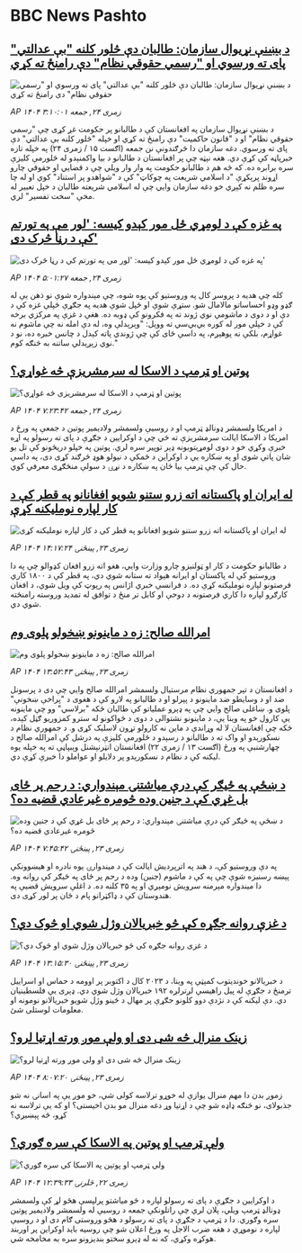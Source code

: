 # BBC News Pashto## [د بښنې نړیوال سازمان: طالبان دې څلور کلنه "بې عدالتي" پای ته ورسوي او "رسمي حقوقي نظام" دې رامنځ ته کړي](https://www.bbc.com/pashto/articles/cp3ex6lrn1xo?at_medium=RSS&at_campaign=rss?at_campaign=githubrss)![د بښنې نړیوال سازمان: طالبان دې څلور کلنه "بې عدالتي" پای ته ورسوي او "رسمي حقوقي نظام" دې رامنځ ته کړي](https://ichef.bbci.co.uk/ace/ws/240/cpsprodpb/036a/live/d279d890-7984-11f0-ab3e-bd52082cd0ae.jpg)_AP ۱۴۰۴ زمری ۲۴, جمعه ۳:۱۰:۰۱_د بښنې نړیوال سازمان په افغانستان کې د طالبانو پر حکومت غږ کړی چې "رسمي حقوقي نظام" او د "قانون حاکمیت" دې رامنځ ته کړي او خپله "څلور کلنه بې عدالتي" دې پای ته ورسوي. دغه سازمان دا څرګندونې نن جمعه (اګست ۱۵ / زمری ۲۴) په خپله تازه خبرپاڼه کې کړې دي. هغه نېټه چې پر افغانستان د طالبانو د بیا واکمنېدو له څلورمې کلیزې سره برابره ده.‌
که څه هم د طالبانو حکومت په وار وار ویلي چې د قضايي او حقوقي چارو اړوند پرېکړې "د اسلامي شریعت په چوکاټ" کې د "شواهدو پر استناد" کوي او له چا سره ظلم نه کېږي خو دغه سازمان وايي چې له اسلامي شریعته طالبان د خپل تعبیر له مخې "سخت تفسیر" لري.## [په غزه کې  د لومړي ځل مور کېدو کیسه: 'لور مې په تورتم  کې د رڼا څرک دی'](https://www.bbc.com/pashto/articles/cn85xx7qw4go?at_medium=RSS&at_campaign=rss?at_campaign=githubrss)![په غزه کې  د لومړي ځل مور کېدو کیسه: 'لور مې په تورتم  کې د رڼا څرک دی'](https://ichef.bbci.co.uk/ace/ws/240/cpsprodpb/c79e/live/918c22c0-7920-11f0-b472-2fc7c1accd91.jpg)_AP ۱۴۰۴ زمری ۲۴, جمعه ۵:۰۱:۲۷_کله چې هدیه د پروسږ کال په وروستیو کې  پوه شوه، چې مېندواره شوې نو ذهن یې له ګډو وډو احساساتو مالامال شو. ستړې شوې او ځپل شوې هدیه په جګړې ځپلې غزه کې د دې او د دوی د ماشومې نوي ژوند ته په فکرونو کې ډوبه ده.
هغې د غزې په مرکزي برخه کې د خپلې مور له کوره بي‌بي‌سي ته وویل: "وېرېدلې وه، له دې امله نه چې ماشوم نه غواړم، بلکې نه پوهېږم، په داسې ځای کې چې ژوندي پاته کېدل د چانس خبره ده، نو د نوي زېږېدلي ساتنه به څنګه کوم."## [پوتین او ټرمپ د الاسکا له سرمشریزې څه غواړي؟](https://www.bbc.com/pashto/articles/ckgl44g41lwo?at_medium=RSS&at_campaign=rss?at_campaign=githubrss)![پوتین او ټرمپ د الاسکا له سرمشریزې څه غواړي؟](https://ichef.bbci.co.uk/ace/ws/240/cpsprodpb/7091/live/98924f60-792d-11f0-ab3e-bd52082cd0ae.jpg)_AP ۱۴۰۴ زمری ۲۴, جمعه ۷:۲۳:۴۲_د امریکا ولسمشر ډونالډ ټرمپ او د روسیې ولسمشر ولادیمیر پوتین د جمعې په ورځ د امریکا د الاسکا ایالت سرمشریزې ته ځي چې د اوکرایین د جګړې د پای ته رسولو په اړه خبرې وکړي خو د دوی لومړیتوبونه ډېر توپیر سره  لري.
پوتین په خپلو دریځونو کې تل یو شان پاتې شوی او په ښکاره یې د اوکراین د ځمکې د نیولو هوډ څرګند کړی دی، په داسې حال کې چې ټرمپ بیا ځان په ښکاره د نړۍ د سولې منځګړی معرفي کوي.## [له ایران او پاکستانه اته زرو ستنو شویو افغانانو په قطر کې د کار لپاره نوملیکنه کړې](https://www.bbc.com/pashto/articles/c207evep743o?at_medium=RSS&at_campaign=rss?at_campaign=githubrss)![له ایران او پاکستانه اته زرو ستنو شویو افغانانو په قطر کې د کار لپاره نوملیکنه کړې](https://ichef.bbci.co.uk/ace/ws/240/cpsprodpb/5870/live/3b7959f0-7918-11f0-a975-cb151ca452f4.png)_AP ۱۴۰۴ زمری ۲۳, پينځنۍ ۱۴:۱۷:۲۴_د طالبانو حکومت د کار او ټولنیزو چارو وزارت وايي، هغو اته زرو افغان کډوالو چې په دا وروستیو کې له پاکستان او ایرانه هېواد ته ستانه شوي دي، په قطر کې د ۱۸۰۰ کاري فرصتونو لپاره نوملیکنه کړې ده.
د فرانسې خبري اژانس په رپوټ کې ویل شوي، د افغان کارګرو لپاره دا کاري فرصتونه د دوحې او کابل تر منځ د توافق له تمدید وروسته رامنځته شوي دي.## [امرالله صالح: زه د ماینونو ښخولو پلوی وم](https://www.bbc.com/pashto/articles/cm21l92n1x5o?at_medium=RSS&at_campaign=rss?at_campaign=githubrss)![امرالله صالح: زه د ماینونو ښخولو پلوی وم](https://ichef.bbci.co.uk/ace/ws/240/cpsprodpb/afb7/live/d0ac43f0-7915-11f0-a20f-3b86f375586a.jpg)_AP ۱۴۰۴ زمری ۲۳, پينځنۍ ۱۳:۵۲:۴۳_د افغانستان د تېر جمهوري نظام مرستیال ولسمشر امرالله صالح وايي چې دی د پرسونل ضد او د وسایطو ضد ماینونو د پېرلو او د طالبانو په لارو کې د هغوی د "پراخې ښخونې" پلوی و.
ښاغلی صالح وايي چې په ډېرو عملیاتو کې طالبان ځکه "برلاسي" وو چې ماینونه یې کارول خو په وینا یې، د ماینونو نشتوالی د دوی د ځواکونو له سترو کمزوریو ګڼل کېده، ځکه چې افغانستان لا له وړاندې د ماین نه کارولو تړون لاسلیک کړی و.
د جمهوري نظام د نسکورېدو او واک ته د طالبانو د رسېدو د څلورمې کليزې په درشل کې امرالله صالح د چهارشنبې په ورځ (اګست ۱۳ / زمری ۲۲) افغانستان انټرنېشنل وېبپاڼې ته په خپله یوه لیکنه کې د نظام د نسکورېدو پر دلایلو او عواملو دا خبرې کړې دي.## [د ښځې په ځیګر کې درې میاشتنۍ مېندواري: د رحم پر ځای بل غړي کې د جنین وده څومره غیرعادي قضیه ده؟](https://www.bbc.com/pashto/articles/c0ql7xdx8xpo?at_medium=RSS&at_campaign=rss?at_campaign=githubrss)![د ښځې په ځیګر کې درې میاشتنۍ مېندواري: د رحم پر ځای بل غړي کې د جنین وده څومره غیرعادي قضیه ده؟](https://ichef.bbci.co.uk/ace/ws/240/cpsprodpb/7538/live/c3539730-78e3-11f0-a975-cb151ca452f4.jpg)_AP ۱۴۰۴ زمری ۲۳, پينځنۍ ۷:۴۵:۴۲_په دې وروستیو کې، د هند په اترپردیش ایالت کې د میندوارۍ یوه نادره او هیښوونکې پېښه رسنیزه شوې چې په کې د ماشوم (جنین) وده د رحم پر ځای په ځیګر کې روانه وه.
دا میندواره مېرمنه سرویش نومېږي او په ۳۵ کلنه ده.
د اغلې سرویش قضیې په هندوستان کې د ډاکټرانو پام د ځان پر لور کړی دی.## [د غزې روانه جګړه کې څو خبريالان وژل شوي او څوک دي؟](https://www.bbc.com/pashto/articles/cedv5pv1416o?at_medium=RSS&at_campaign=rss?at_campaign=githubrss)![د غزې روانه جګړه کې څو خبريالان وژل شوي او څوک دي؟](https://ichef.bbci.co.uk/ace/ws/240/cpsprodpb/865e/live/9f40d830-7910-11f0-8071-1788c7e8ae0e.jpg)_AP ۱۴۰۴ زمری ۲۳, پينځنۍ ۱۳:۱۵:۳۰_د خبریالانو خونديتوب کمېټې په وینا، د ۲۰۲۳ کال د اکتوبر پر اوومه د حماس او اسراییل ترمنځ د جګړې له پیل راهیسې لږترلږه ۱۹۲ خبریالان وژل شوي دي. ډېری یې فلسطینیان دي. دې لیکنه کې د نژدې دوو کلونو جګړې پر مهال د ځينو وژل شويو خبريالانو نومونه او معلومات لوستلی شئ.## [ زینک منرال څه شی دی او ولې موږ ورته اړتیا لرو؟](https://www.bbc.com/pashto/articles/cy5ep73dqk0o?at_medium=RSS&at_campaign=rss?at_campaign=githubrss)![ زینک منرال څه شی دی او ولې موږ ورته اړتیا لرو؟](https://ichef.bbci.co.uk/ace/ws/240/cpsprodpb/bd66/live/8fd573e0-78e5-11f0-a975-cb151ca452f4.jpg)_AP ۱۴۰۴ زمری ۲۳, پينځنۍ ۸:۰۷:۲۰_زموږ بدن دا مهم منرال یوازې له خوړو ترلاسه کولی شي، خو موږ یې په اسانۍ نه شو جذبولای، نو څنګه ډاډه شو چې د اړتیا وړ دغه منرال مو بدن اخیستی؟ او که یې ترلاسه نه کړو، څه پېښیږي؟## [ولې ټرمپ او پوتین په الاسکا کې سره ګوري؟](https://www.bbc.com/pashto/articles/czerrp53l6eo?at_medium=RSS&at_campaign=rss?at_campaign=githubrss)![ولې ټرمپ او پوتین په الاسکا کې سره ګوري؟](https://ichef.bbci.co.uk/ace/ws/240/cpsprodpb/10b8/live/714a1320-7842-11f0-8071-1788c7e8ae0e.jpg)_AP ۱۴۰۴ زمری ۲۲, څلرنۍ ۱۲:۳۹:۳۳_د اوکرایین د جګړې د پای ته رسولو لپاره د څو میاشتو پرلپسې هڅو لړ کې ولسمشر ډونالډ ټرمپ ویلي، پلان لري چې راتلونکې جمعه د روسیې له ولسمشر ولادیمیر پوتین سره وګوري.
دا د ټرمپ د جګړې د پای ته رسولو د هڅو وروستی ګام دی او د روسیې لپاره د نوموړي د هغه ضرب الاجل په ورځ اعلان شو چې روسیه باید اوکراین پر اوربند هوکړه وکړي، که نه له ډېرو سختو بندیزونو سره به مخامخه شي.